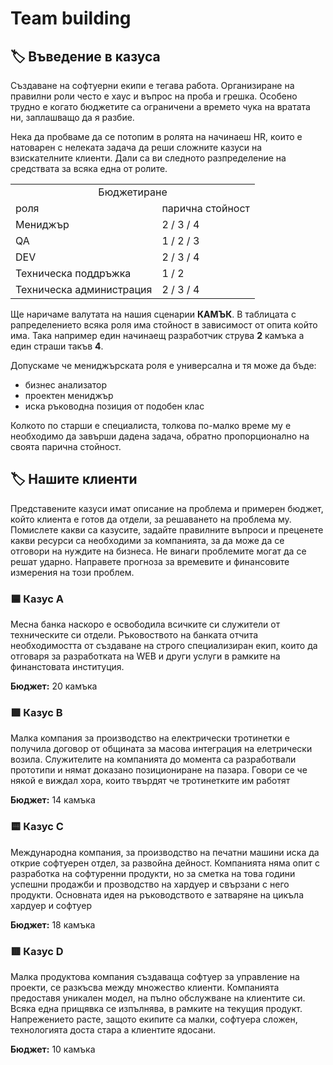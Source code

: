 # Team building

## 🏷️ Въведение в казуса

Създаване на софтуерни екипи е тегава работа. Организиране на правилни роли често е хаус и въпрос на проба и грешка. Особено трудно е когато бюджетите са ограничени а времето чука на вратата ни, заплашващо да я разбие. 

Нека да пробваме да се потопим в ролята на начинаеш HR, които е натоварен с нелеката задача да реши сложните казуси на взискателните клиенти. Дали са ви следното разпределение на средствата за всяка една от ролите. 

<table>
    <tr>
        <td colspan="5" style="text-align: center">
            Бюджетиране
        </td>
    </tr>
    <tr>
        <td>роля</td>
        <td>парична стойност</td>
    </tr>
    <tr>
        <td>Мениджър</td>
        <td>2 / 3 / 4</td>
    </tr>
    <tr>
        <td>QA</td>
        <td>1 / 2 / 3</td>
    </tr>
    <tr>
        <td>DEV</td>
        <td>2 / 3 / 4</td>
    </tr>
    <tr>
        <td>Техническа поддръжка</td>
        <td>1 / 2</td>
    </tr>
    <tr>
        <td>Техническа администрация</td>
        <td>2 / 3 / 4</td>
    </tr>    
</table>

Ще наричаме валутата на нашия сценарии **КАМЪК**. В таблицата с рапределението всяка роля има стойност в зависимост от опита който има. Така например един начинаещ разработчик струва **2** камъка а един страши такъв **4**.

Допускаме че мениджърската роля е универсална и тя може да бъде:
- бизнес анализатор
- проектен мениджър 
- иска ръководна позиция от подобен клас

Колкото по старши е специалиста, толкова по-малко време му е необходимо да завърши дадена задача, обратно пропорционално на своята парична стойност. 

## 🏷️ Нашите клиенти

Представените казуси имат описание на проблема и примерен бюджет, който клиента е готов да отдели, за решаването на проблема му. Помислете какви са казусите, задайте правилните въпроси и преценете какви ресурси са необходими за компанията, за да може да се отговори на нуждите на бизнеса. Не винаги проблемите могат да се решат ударно. Направете прогноза за времевите и финансовите измерения на този проблем. 

### 🟦 Казус A
Месна банка наскоро е освободила всичките си служители от техническите си отдели. Ръковоството на банката отчита необходимостта от създаване на строго специализиран екип, които да отговаря за разработката на WEB и други услуги в рамките на финанстовата институция.

**Бюджет:** 20 камъка

### 🟪 Казус B
Малка компания за производство на електрически тротинетки е получила договор от общината за масова интеграция на елетрически возила. Служителите на компанията до момента са разработвали прототипи и нямат доказано позициониране на пазара. Говори се че някой е виждал хора, които твърдят че тротинетките им работят

**Бюджет:** 14 камъка

### 🟨 Казус C
Международна компания, за производство на печатни машини иска да открие софтуерен отдел, за развойна дейност. Компанията няма опит с разработка на софтуренни продукти, но за сметка на това години успешни продажби и прозводство на хардуер и свързани с него продукти. Основната идея на ръководството е затваряне на цикъла хардуер и софтуер

**Бюджет:** 18 камъка

### 🟥 Казус D
Малка продуктова компания създаваща софтуер за управление на проекти, се разкъсва между множество клиенти. Компанията предоставя уникален модел, на пълно обслужване на клиентите си. Всяка една прищявка се изпълнява, в рамките на текущия продукт. Напрежението расте, защото екипите са малки, софтуера сложен, технологията доста стара а клиентите ядосани.

**Бюджет:** 10 камъка